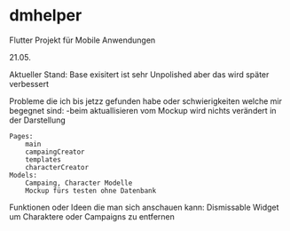 # dmhelper

Flutter Projekt für Mobile Anwendungen

21.05.

Aktueller Stand:
    Base exisitert ist sehr Unpolished aber das wird später verbessert

Probleme die ich bis jetzz gefunden habe oder schwierigkeiten welche mir begegnet sind:
    -beim aktuallisieren vom Mockup wird nichts verändert in der Darstellung

    Pages: 
        main
        campaingCreator
        templates
        characterCreator
    Models:
        Campaing, Character Modelle
        Mockup fürs testen ohne Datenbank

Funktionen oder Ideen die man sich anschauen kann:
    Dismissable Widget um Charaktere oder Campaigns zu entfernen
